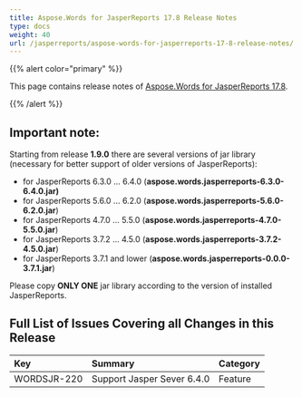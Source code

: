 ```yaml
---
title: Aspose.Words for JasperReports 17.8 Release Notes
type: docs
weight: 40
url: /jasperreports/aspose-words-for-jasperreports-17-8-release-notes/
---
```


{{% alert color="primary" %}} 

This page contains release notes of [Aspose.Words for JasperReports 17.8](https://downloads.aspose.com/words/jasperreports/new-releases/aspose.words-for-jasperreports-17.8/).

{{% /alert %}} 

## Important note:

Starting from release **1.9.0** there are several versions of jar library (necessary for better support of older versions of JasperReports):

- for JasperReports 6.3.0 ... 6.4.0 (**aspose.words.jasperreports-6.3.0-6.4.0.jar)**
- for JasperReports 5.6.0 ... 6.2.0 (**aspose.words.jasperreports-5.6.0-6.2.0.jar**)
- for JasperReports 4.7.0 ... 5.5.0 (**aspose.words.jasperreports-4.7.0-5.5.0.jar**)
- for JasperReports 3.7.2 ... 4.5.0 (**aspose.words.jasperreports-3.7.2-4.5.0.jar**)
- for JasperReports 3.7.1 and lower (**aspose.words.jasperreports-0.0.0-3.7.1.jar**)

Please copy **ONLY ONE** jar library according to the version of installed JasperReports.

## Full List of Issues Covering all Changes in this Release

|Key|Summary|Category|
| :- | :- | :- |
|WORDSJR-220|Support Jasper Sever 6.4.0|Feature |

